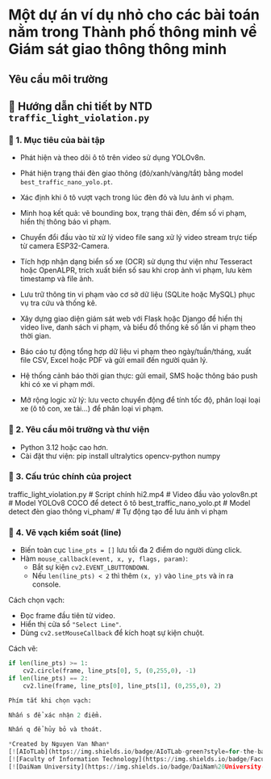 # Một dự án ví dụ nhỏ cho các bài toán nằm trong Thành phố thông minh về Giám sát giao thông thông minh

## Yêu cầu môi trường

## 🚦 Hướng dẫn chi tiết by NTD `traffic_light_violation.py`

### 🎯 1. Mục tiêu của bài tập

- Phát hiện và theo dõi ô tô trên video sử dụng YOLOv8n.
- Phát hiện trạng thái đèn giao thông (đỏ/xanh/vàng/tắt) bằng model `best_traffic_nano_yolo.pt`.
- Xác định khi ô tô vượt vạch trong lúc đèn đỏ và lưu ảnh vi phạm.
- Minh hoạ kết quả: vẽ bounding box, trạng thái đèn, đếm số vi phạm, hiển thị thông báo vi phạm.

- Chuyển đổi đầu vào từ xử lý video file sang xử lý video stream trực tiếp từ camera ESP32-Camera.
- Tích hợp nhận dạng biển số xe (OCR) sử dụng thư viện như Tesseract hoặc OpenALPR, trích xuất biển số sau khi crop ảnh vi phạm, lưu kèm timestamp và file ảnh.
- Lưu trữ thông tin vi phạm vào cơ sở dữ liệu (SQLite hoặc MySQL) phục vụ tra cứu và thống kê.
- Xây dựng giao diện giám sát web với Flask hoặc Django để hiển thị video live, danh sách vi phạm, và biểu đồ thống kê số lần vi phạm theo thời gian.
- Báo cáo tự động tổng hợp dữ liệu vi phạm theo ngày/tuần/tháng, xuất file CSV, Excel hoặc PDF và gửi email đến người quản lý.
- Hệ thống cảnh báo thời gian thực: gửi email, SMS hoặc thông báo push khi có xe vi phạm mới.
- Mở rộng logic xử lý: lưu vecto chuyển động để tính tốc độ, phân loại loại xe (ô tô con, xe tải...) để phân loại vi phạm.

### 🧩 2. Yêu cầu môi trường và thư viện

- Python 3.12 hoặc cao hơn.
- Cài đặt thư viện:
  pip install ultralytics opencv-python numpy

### 📁 3. Cấu trúc chính của project

traffic_light_violation.py # Script chính
hi2.mp4 # Video đầu vào
yolov8n.pt # Model YOLOv8 COCO để detect ô tô
best_traffic_nano_yolo.pt # Model detect đèn giao thông
vi_pham/ # Tự động tạo để lưu ảnh vi phạm

### 📏 4. Vẽ vạch kiểm soát (line)

- Biến toàn cục `line_pts = []` lưu tối đa 2 điểm do người dùng click.
- Hàm `mouse_callback(event, x, y, flags, param)`:
  - Bắt sự kiện `cv2.EVENT_LBUTTONDOWN`.
  - Nếu `len(line_pts) < 2` thì thêm `(x, y)` vào `line_pts` và in ra console.

Cách chọn vạch:

- Đọc frame đầu tiên từ video.
- Hiển thị cửa sổ `"Select Line"`.
- Dùng `cv2.setMouseCallback` để kích hoạt sự kiện chuột.

Cách vẽ:

```python
if len(line_pts) >= 1:
    cv2.circle(frame, line_pts[0], 5, (0,255,0), -1)
if len(line_pts) == 2:
    cv2.line(frame, line_pts[0], line_pts[1], (0,255,0), 2)

Phím tắt khi chọn vạch:

Nhấn s để xác nhận 2 điểm.

Nhấn q để hủy bỏ và thoát.

*Created by Nguyen Van Nhan*
[![AIoTLab](https://img.shields.io/badge/AIoTLab-green?style=for-the-badge)](https://www.facebook.com/DNUAIoTLab)
[![Faculty of Information Technology](https://img.shields.io/badge/Faculty%20of%20Information%20Technology-blue?style=for-the-badge)](https://dainam.edu.vn/vi/khoa-cong-nghe-thong-tin)
[![DaiNam University](https://img.shields.io/badge/DaiNam%20University-orange?style=for-the-badge)](https://dainam.edu.vn)
```
